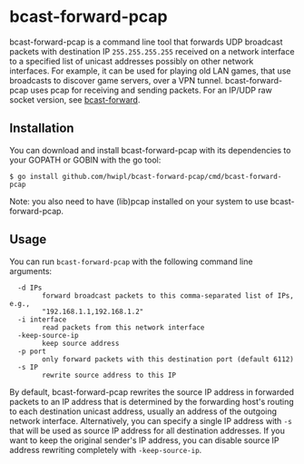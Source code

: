 # bcast-forward-pcap

bcast-forward-pcap is a command line tool that forwards UDP broadcast packets
with destination IP `255.255.255.255` received on a network interface to a
specified list of unicast addresses possibly on other network interfaces. For
example, it can be used for playing old LAN games, that use broadcasts to
discover game servers, over a VPN tunnel. bcast-forward-pcap uses pcap for
receiving and sending packets. For an IP/UDP raw socket version, see
[bcast-forward](https://github.com/hwipl/bcast-forward/).

## Installation

You can download and install bcast-forward-pcap with its dependencies to your
GOPATH or GOBIN with the go tool:

```console
$ go install github.com/hwipl/bcast-forward-pcap/cmd/bcast-forward-pcap
```

Note: you also need to have (lib)pcap installed on your system to use
bcast-forward-pcap.

## Usage

You can run `bcast-forward-pcap` with the following command line arguments:

```
  -d IPs
        forward broadcast packets to this comma-separated list of IPs, e.g.,
        "192.168.1.1,192.168.1.2"
  -i interface
        read packets from this network interface
  -keep-source-ip
        keep source address
  -p port
        only forward packets with this destination port (default 6112)
  -s IP
        rewrite source address to this IP
```

By default, bcast-forward-pcap rewrites the source IP address in forwarded
packets to an IP address that is determined by the forwarding host's routing to
each destination unicast address, usually an address of the outgoing network
interface. Alternatively, you can specify a single IP address with `-s` that
will be used as source IP address for all destination addresses. If you want to
keep the original sender's IP address, you can disable source IP address
rewriting completely with `-keep-source-ip`.
